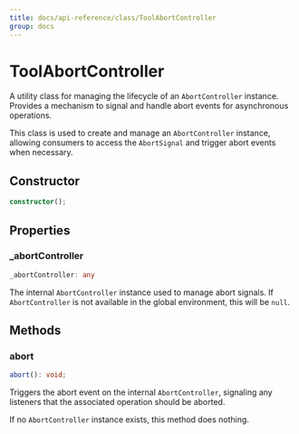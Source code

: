 ```yaml
---
title: docs/api-reference/class/ToolAbortController
group: docs
---
```


# ToolAbortController

A utility class for managing the lifecycle of an `AbortController` instance.
Provides a mechanism to signal and handle abort events for asynchronous operations.

This class is used to create and manage an `AbortController` instance, allowing
consumers to access the `AbortSignal` and trigger abort events when necessary.

## Constructor

```ts
constructor();
```

## Properties

### _abortController

```ts
_abortController: any
```

The internal `AbortController` instance used to manage abort signals.
If `AbortController` is not available in the global environment, this will be `null`.

## Methods

### abort

```ts
abort(): void;
```

Triggers the abort event on the internal `AbortController`, signaling any listeners
that the associated operation should be aborted.

If no `AbortController` instance exists, this method does nothing.
